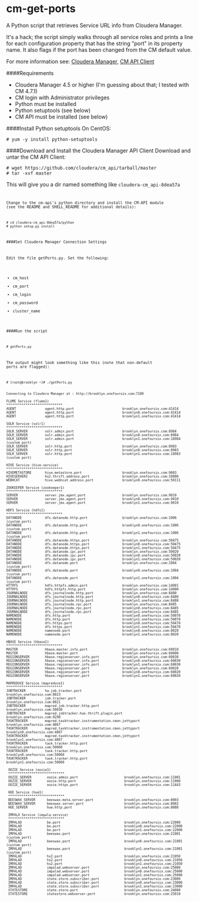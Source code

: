 cm-get-ports
==================

A Python script that retrieves Service URL info from Cloudera Manager.

It's a hack; the script simply walks through all service roles and prints a line for each configuration property that has the string "port" in its property name.  It also flags if the port has been changed from the CM default value.

For more information see: [Cloudera Manager](http://www.cloudera.com/content/cloudera/en/products/cloudera-manager.html), [CM API Client](http://cloudera.github.io/cm_api/)





####Requirements
- Cloudera Manager 4.5 or higher (I'm guessing about that; I tested with CM 4.7.1)
- CM login with Administrator privileges
- Python must be installed
- Python setuptools (see below)
- CM API must be installed (see below)


####Install Python setuptools
On CentOS:

    # yum -y install python-setuptools


####Download and Install the Cloudera Manager API Client
Download and untar the CM API Client:

    # wget https://github.com/cloudera/cm_api/tarball/master
    # tar -xvf master

This will give you a dir named something like <code>cloudera-cm_api-8dea57a<code>

Change to the cm-api's python directory and install the CM-API module (see the README and SHELL_README for additional details):

    # cd cloudera-cm_api-8dea57a/python
    # python setup.py install


####Set Cloudera Manager Connection Settings

Edit the file getPorts.py.  Set the following:
- cm_host
- cm_port
- cm_login
- cm_password
- cluster_name


####Run the script

    # getPorts.py

The output might look something like this (note that non-default ports are flagged):

    # [root@brooklyn ~]# ./getPorts.py

    
    Connecting to Cloudera Manager at : http://brooklyn.onefoursix.com:7180

    FLUME Service (flume1)
    *****************************
    AGENT               agent.http.port                         brooklyn.onefoursix.com:41414           
    AGENT               agent.http.port                         brooklyn0.onefoursix.com:41414          
    AGENT               agent.http.port                         brooklyn1.onefoursix.com:41414   
    
    SOLR Service (solr1)
    *****************************
    SOLR_SERVER         solr.admin.port                         brooklyn.onefoursix.com:8984            
    SOLR_SERVER         solr.admin.port                         brooklyn0.onefoursix.com:8984           
    SOLR_SERVER         solr.admin.port                         brooklyn1.onefoursix.com:18984          (custom port)
    SOLR_SERVER         solr.http.port                          brooklyn.onefoursix.com:8983            
    SOLR_SERVER         solr.http.port                          brooklyn0.onefoursix.com:8983           
    SOLR_SERVER         solr.http.port                          brooklyn1.onefoursix.com:18983          (custom port)

    HIVE Service (hive-service)
    *****************************
    HIVEMETASTORE       hive.metastore.port                     brooklyn.onefoursix.com:9083            
    HIVESERVER2         hs2.thrift.address.port                 brooklyn.onefoursix.com:10000           
    WEBHCAT             hive.webhcat.address.port               brooklyn0.onefoursix.com:50111 
     
    ZOOKEEPER Service (zookeeper1)
    *****************************
    SERVER              server.jmx.agent.port                   brooklyn.onefoursix.com:9010            
    SERVER              server.jmx.agent.port                   brooklyn0.onefoursix.com:9010           
    SERVER              server.jmx.agent.port                   brooklyn1.onefoursix.com:9010           

    HDFS Service (hdfs1)
    *****************************
    DATANODE            dfs.datanode.http.port                  brooklyn.onefoursix.com:1006            (custom port)
    DATANODE            dfs.datanode.http.port                  brooklyn0.onefoursix.com:1006           (custom port)
    DATANODE            dfs.datanode.http.port                  brooklyn1.onefoursix.com:1006           (custom port)
    DATANODE            dfs.datanode.https.port                 brooklyn.onefoursix.com:50475           
    DATANODE            dfs.datanode.https.port                 brooklyn0.onefoursix.com:50475          
    DATANODE            dfs.datanode.https.port                 brooklyn1.onefoursix.com:50475          
    DATANODE            dfs.datanode.ipc.port                   brooklyn.onefoursix.com:50020           
    DATANODE            dfs.datanode.ipc.port                   brooklyn0.onefoursix.com:50020          
    DATANODE            dfs.datanode.ipc.port                   brooklyn1.onefoursix.com:50020          
    DATANODE            dfs.datanode.port                       brooklyn.onefoursix.com:1004            (custom port)
    DATANODE            dfs.datanode.port                       brooklyn0.onefoursix.com:1004           (custom port)
    DATANODE            dfs.datanode.port                       brooklyn1.onefoursix.com:1004           (custom port)
    HTTPFS              hdfs.httpfs.admin.port                  brooklyn.onefoursix.com:14001           
    HTTPFS              hdfs.httpfs.http.port                   brooklyn.onefoursix.com:14000           
    JOURNALNODE         dfs.journalnode.http.port               brooklyn.onefoursix.com:8480            
    JOURNALNODE         dfs.journalnode.http.port               brooklyn0.onefoursix.com:8480           
    JOURNALNODE         dfs.journalnode.http.port               brooklyn1.onefoursix.com:8480           
    JOURNALNODE         dfs.journalnode.rpc.port                brooklyn.onefoursix.com:8485            
    JOURNALNODE         dfs.journalnode.rpc.port                brooklyn0.onefoursix.com:8485           
    JOURNALNODE         dfs.journalnode.rpc.port                brooklyn1.onefoursix.com:8485           
    NAMENODE            dfs.http.port                           brooklyn0.onefoursix.com:50070          
    NAMENODE            dfs.http.port                           brooklyn1.onefoursix.com:50070          
    NAMENODE            dfs.https.port                          brooklyn0.onefoursix.com:50470          
    NAMENODE            dfs.https.port                          brooklyn1.onefoursix.com:50470          
    NAMENODE            namenode.port                           brooklyn0.onefoursix.com:8020           
    NAMENODE            namenode.port                           brooklyn1.onefoursix.com:8020           

    HBASE Service (hbase1)
    *****************************
    MASTER              hbase.master.info.port                  brooklyn.onefoursix.com:60010           
    MASTER              hbase.master.port                       brooklyn.onefoursix.com:60000           
    REGIONSERVER        hbase.regionserver.info.port            brooklyn.onefoursix.com:60030           
    REGIONSERVER        hbase.regionserver.info.port            brooklyn0.onefoursix.com:60030          
    REGIONSERVER        hbase.regionserver.info.port            brooklyn1.onefoursix.com:60030          
    REGIONSERVER        hbase.regionserver.port                 brooklyn.onefoursix.com:60020           
    REGIONSERVER        hbase.regionserver.port                 brooklyn0.onefoursix.com:60020          
    REGIONSERVER        hbase.regionserver.port                 brooklyn1.onefoursix.com:60020          

    MAPREDUCE Service (mapreduce1)
    *****************************
    JOBTRACKER          ha.job.tracker.port                                 brooklyn.onefoursix.com:8023            
    JOBTRACKER          job.tracker.port                                    brooklyn.onefoursix.com:8021            
    JOBTRACKER          mapred.job.tracker.http.port                        brooklyn.onefoursix.com:50030           
    JOBTRACKER          mapred.jobtracker.hue.thrift.plugin.port            brooklyn.onefoursix.com:9290            
    TASKTRACKER         mapred.tasktracker.instrumentation.cmon.jettyport   brooklyn.onefoursix.com:4867            
    TASKTRACKER         mapred.tasktracker.instrumentation.cmon.jettyport   brooklyn0.onefoursix.com:4867           
    TASKTRACKER         mapred.tasktracker.instrumentation.cmon.jettyport   brooklyn1.onefoursix.com:4867           
    TASKTRACKER         task.tracker.http.port                              brooklyn.onefoursix.com:50060           
    TASKTRACKER         task.tracker.http.port                              brooklyn0.onefoursix.com:50060          
    TASKTRACKER         task.tracker.http.port                              brooklyn1.onefoursix.com:50060          

     OOZIE Service (oozie1)
     *****************************
     OOZIE_SERVER        oozie.admin.port                        brooklyn.onefoursix.com:11001           
     OOZIE_SERVER        oozie.http.port                         brooklyn.onefoursix.com:11000           
     OOZIE_SERVER        oozie.https.port                        brooklyn.onefoursix.com:11443           

     HUE Service (hue1)
     *****************************
     BEESWAX_SERVER      beeswax.meta.server.port                brooklyn.onefoursix.com:8003            
     BEESWAX_SERVER      beeswax.server.port                     brooklyn.onefoursix.com:8002            
     HUE_SERVER          hue.http.port                           brooklyn.onefoursix.com:8888            

     IMPALA Service (impala-service)
     *****************************
     IMPALAD             be.port                                 brooklyn.onefoursix.com:22000           
     IMPALAD             be.port                                 brooklyn0.onefoursix.com:22000          
     IMPALAD             be.port                                 brooklyn1.onefoursix.com:22000          
     IMPALAD             beeswax.port                            brooklyn.onefoursix.com:21001           (custom port)
     IMPALAD             beeswax.port                            brooklyn0.onefoursix.com:21001          (custom port)
     IMPALAD             beeswax.port                            brooklyn1.onefoursix.com:21001          (custom port)
     IMPALAD             hs2.port                                brooklyn.onefoursix.com:21050           
     IMPALAD             hs2.port                                brooklyn0.onefoursix.com:21050          
     IMPALAD             hs2.port                                brooklyn1.onefoursix.com:21050          
     IMPALAD             impalad.webserver.port                  brooklyn.onefoursix.com:25000           
     IMPALAD             impalad.webserver.port                  brooklyn0.onefoursix.com:25000          
     IMPALAD             impalad.webserver.port                  brooklyn1.onefoursix.com:25000          
     IMPALAD             state.store.subscriber.port             brooklyn.onefoursix.com:23000           
     IMPALAD             state.store.subscriber.port             brooklyn0.onefoursix.com:23000          
     IMPALAD             state.store.subscriber.port             brooklyn1.onefoursix.com:23000          
     STATESTORE          state.store.port                        brooklyn.onefoursix.com:24000           
     STATESTORE          statestore.webserver.port               brooklyn.onefoursix.com:25010           

    
     
